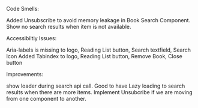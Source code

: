 Code Smells:

Added Unsubscribe to avoid memory leakage in Book Search Component.
Show no search results when item is not available.


Accessibiltiy Issues:

Aria-labels is missing to logo, Reading List button, Search textfield, Search Icon
Added Tabindex to logo, Reading List button, Remove Book, Close button

Improvements:

show loader during search api call.
Good to have Lazy loading to search results when there are more items. 
Implement Unsubcribe if we are moving from one component to another.